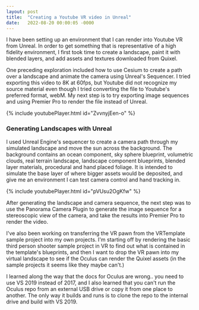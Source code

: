```yaml
---
layout: post
title:  "Creating a Youtube VR video in Unreal"
date:   2022-08-20 00:00:05 -0000
---
```


I have been setting up an environment that I can render into Youtube VR from Unreal.  In order to get something that is representative of a high fidelity environment, I first took time to create a landscape, paint it with blended layers, and add assets and textures downloaded from Quixel.

<!--break-->

One preceding exploration included how to use Cesium to create a path over a landscape and animate the camera using Unreal's Sequencer.  I tried exporting this video to 8K at 60fps, but Youtube did not recognize my source material even though I tried converting the file to Youtube's preferred format, webM.  My next step is to try exporting image sequences and using Premier Pro to render the file instead of Unreal.

{% include youtubePlayer.html id="ZvvnyjEen-o" %}

### Generating Landscapes with Unreal

I used Unreal Engine's sequencer to create a camera path through my simulated landscape and move the sun across the background.  The background contains an ocean component, sky sphere blueprint, volumetric clouds, real terrain landscape, landscape component blueprints, blended layer materials, procedural and hand placed foliage.  It is intended to simulate the base layer of where bigger assets would be deposited, and give me an environment I can test camera control and hand tracking in.

{% include youtubePlayer.html id="pVUsu2OgKfw" %}

After generating the landscape and camera sequence, the next step was to use the Panorama Camera Plugin to generate the image sequence for a stereoscopic view of the camera, and take the results into Premier Pro to render the video.

I've also been working on transferring the VR pawn from the VRTemplate sample project into my own projects.  I'm starting off by rendering the basic third person shooter sample project in VR to find out what is contained in the template's blueprints, and then I want to drop the VR pawn into my virtual landscape to see if the Oculus can render the Quixel assets (in the sample projects it seems like they maybe can't.)

I learned along the way that the docs for Oculus are wrong..  you need to use VS 2019 instead of 2017, and I also learned that you can't run the Oculus repo from an external USB drive or copy it from one place to another.  The only way it builds and runs is to clone the repo to the internal drive and build with VS 2019.  
